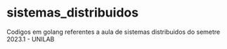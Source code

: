 # sistemas_distribuidos
Codigos em golang referentes a aula de sistemas distribuidos do semetre 2023.1 - UNILAB
